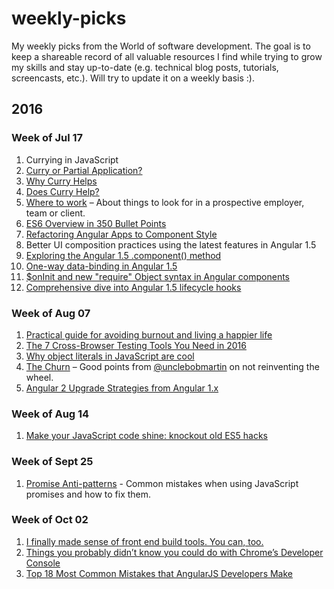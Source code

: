 # weekly-picks

My weekly picks from the World of software development. The goal is to keep a shareable record of all valuable resources I find while trying to grow my skills and stay up-to-date (e.g. technical blog posts, tutorials, screencasts, etc.). Will try to update it on a weekly basis :).

## 2016

### Week of Jul 17

1. Currying in JavaScript
  1. [Curry or Partial Application?](https://medium.com/javascript-scene/curry-or-partial-application-8150044c78b8)
  2. [Why Curry Helps](https://hughfdjackson.com/javascript/why-curry-helps/)
  3. [Does Curry Help?](https://hughfdjackson.com/javascript/does-curry-help/)
2. [Where to work](https://medium.com/@fox/where-to-work-4bbf84c55dbf) – About things to look for in a prospective employer, team or client.
3. [ES6 Overview in 350 Bullet Points](https://ponyfoo.com/articles/es6)
4. [Refactoring Angular Apps to Component Style](http://teropa.info/blog/2015/10/18/refactoring-angular-apps-to-components.html)
5. Better UI composition practices using the latest features in Angular 1.5
  1. [Exploring the Angular 1.5 .component() method](https://toddmotto.com/exploring-the-angular-1-5-component-method/)
  2. [One-way data-binding in Angular 1.5](https://toddmotto.com/one-way-data-binding-in-angular-1-5/)
  3. [$onInit and new "require" Object syntax in Angular components](https://toddmotto.com/on-init-require-object-syntax-angular-component/)
  4. [Comprehensive dive into Angular 1.5 lifecycle hooks](https://toddmotto.com/angular-1-5-lifecycle-hooks)

### Week of Aug 07

1. [Practical guide for avoiding burnout and living a happier life](https://opensource.com/business/15/12/avoid-burnout-live-happy)
2. [The 7 Cross-Browser Testing Tools You Need in 2016](https://www.sitepoint.com/the-7-cross-browser-testing-tools-you-need-in-2016/)
3. [Why object literals in JavaScript are cool](https://rainsoft.io/why-object-literals-in-javascript-are-cool/)
4. [The Churn](http://blog.cleancoder.com/uncle-bob/2016/07/27/TheChurn.html) – Good points from [@unclebobmartin](https://twitter.com/unclebobmartin) on not reinventing the wheel.
5. [Angular 2 Upgrade Strategies from Angular 1.x](http://developer.telerik.com/featured/angular-2-upgrade-strategies-angular-1-x/)

### Week of Aug 14

1. [Make your JavaScript code shine: knockout old ES5 hacks](https://rainsoft.io/make-your-javascript-code-shide-knockout-old-es5-hack/)

### Week of Sept 25

1. [Promise Anti-patterns](http://taoofcode.net/promise-anti-patterns/) - Common mistakes when using JavaScript promises and how to fix them.

### Week of Oct 02

1. [I finally made sense of front end build tools. You can, too.](https://medium.freecodecamp.com/making-sense-of-front-end-build-tools-3a1b3a87043b)
2. [Things you probably didn’t know you could do with Chrome’s Developer Console](https://medium.freecodecamp.com/10-tips-to-maximize-your-javascript-debugging-experience-b69a75859329)
3. [Top 18 Most Common Mistakes that AngularJS Developers Make](https://www.toptal.com/angular-js/top-18-most-common-angularjs-developer-mistakes)
